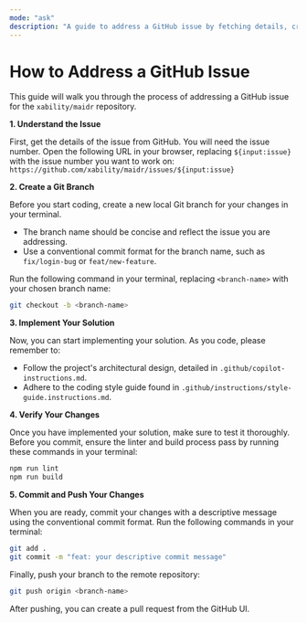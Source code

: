 ```yaml
---
mode: "ask"
description: "A guide to address a GitHub issue by fetching details, creating a branch, implementing a solution, and pushing changes."
---
```


# How to Address a GitHub Issue

This guide will walk you through the process of addressing a GitHub issue for the `xability/maidr` repository.

**1. Understand the Issue**

First, get the details of the issue from GitHub. You will need the issue number.
Open the following URL in your browser, replacing `${input:issue}` with the issue number you want to work on:
`https://github.com/xability/maidr/issues/${input:issue}`

**2. Create a Git Branch**

Before you start coding, create a new local Git branch for your changes in your terminal.

- The branch name should be concise and reflect the issue you are addressing.
- Use a conventional commit format for the branch name, such as `fix/login-bug` or `feat/new-feature`.

Run the following command in your terminal, replacing `<branch-name>` with your chosen branch name:

```bash
git checkout -b <branch-name>
```

**3. Implement Your Solution**

Now, you can start implementing your solution. As you code, please remember to:

- Follow the project's architectural design, detailed in `.github/copilot-instructions.md`.
- Adhere to the coding style guide found in `.github/instructions/style-guide.instructions.md`.

**4. Verify Your Changes**

Once you have implemented your solution, make sure to test it thoroughly.
Before you commit, ensure the linter and build process pass by running these commands in your terminal:

```bash
npm run lint
npm run build
```

**5. Commit and Push Your Changes**

When you are ready, commit your changes with a descriptive message using the conventional commit format.
Run the following commands in your terminal:

```bash
git add .
git commit -m "feat: your descriptive commit message"
```

Finally, push your branch to the remote repository:

```bash
git push origin <branch-name>
```

After pushing, you can create a pull request from the GitHub UI.
